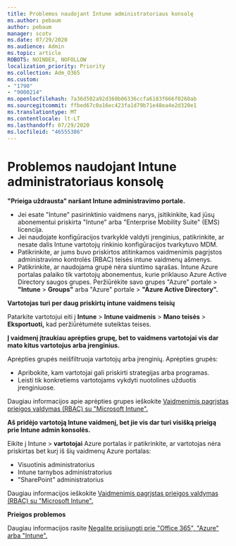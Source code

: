 ```yaml
---
title: Problemos naudojant Intune administratoriaus konsolę
ms.author: pebaum
author: pebaum
manager: scotv
ms.date: 07/29/2020
ms.audience: Admin
ms.topic: article
ROBOTS: NOINDEX, NOFOLLOW
localization_priority: Priority
ms.collection: Adm_O365
ms.custom:
- "1790"
- "9000214"
ms.openlocfilehash: 7a36d502a92d360b06336ccfa6183f666f0260ab
ms.sourcegitcommit: ffbed67c0a16ec423fa1d79b71e48ea4e2d320e1
ms.translationtype: MT
ms.contentlocale: lt-LT
ms.lasthandoff: 07/29/2020
ms.locfileid: "46555386"
---
```

# <a name="problems-using-the-intune-admin-console"></a>Problemos naudojant Intune administratoriaus konsolę

**"Prieiga uždrausta" naršant Intune administravimo portale.**

- Jei esate "Intune" pasirinktinio vaidmens narys, įsitikinkite, kad jūsų abonementui priskirta "Intune" arba "Enterprise Mobility Suite" (EMS) licencija.
- Jei naudojate konfigūracijos tvarkyklė valdyti įrenginius, patikrinkite, ar nesate dalis Intune vartotojų rinkinio konfigūracijos tvarkytuvo MDM.
- Patikrinkite, ar jums buvo priskirtos atitinkamos vaidmenimis pagrįstos administravimo kontrolės (RBAC) teisės intune vaidmenų ašmenys.
- Patikrinkite, ar naudojama grupė nėra siuntimo sąrašas. Intune Azure portalas palaiko tik vartotojų abonementus, kurie priklauso Azure Active Directory saugos grupes. Peržiūrėkite savo grupes "Azure" portale > **"Intune**  >  **Groups"** arba "Azure" portale > **"Azure Active Directory".**

**Vartotojas turi per daug priskirtų intune vaidmens teisių**

Patarkite vartotojui eiti į **Intune**  >  **Intune vaidmenis**  >  **Mano teisės**  >  **Eksportuoti,** kad peržiūrėtumėte suteiktas teises.

**Į vaidmenį įtraukiau aprėpties grupę, bet to vaidmens vartotojai vis dar mato kitus vartotojus arba įrenginius.**

Aprėpties grupės neišfiltruoja vartotojų arba įrenginių. Aprėpties grupės:

- Apribokite, kam vartotojai gali priskirti strategijas arba programas.
- Leisti tik konkretiems vartotojams vykdyti nuotolines užduotis įrenginiuose.

Daugiau informacijos apie aprėpties grupes ieškokite [Vaidmenimis pagrįstas prieigos valdymas (RBAC) su "Microsoft Intune".](https://docs.microsoft.com/intune/role-based-access-control)

**Aš pridėjo vartotoją Intune vaidmenį, bet jie vis dar turi visišką prieigą prie Intune admin konsolės.**

Eikite į Intune > **vartotojai** Azure portalas ir patikrinkite, ar vartotojas nėra priskirtas bet kurį iš šių vaidmenų Azure portalas:

- Visuotinis administratorius
- Intune tarnybos administratorius
- "SharePoint" administratorius

Daugiau informacijos ieškokite [Vaidmenimis pagrįstas prieigos valdymas (RBAC) su "Microsoft Intune".](https://docs.microsoft.com/intune/role-based-access-control)

**Prieigos problemos**

Daugiau informacijos rasite [Negalite prisijungti prie "Office 365", "Azure" arba "Intune".](https://support.microsoft.com/help/2412085/you-can-t-sign-in-to-office-365-azure-or-intune)